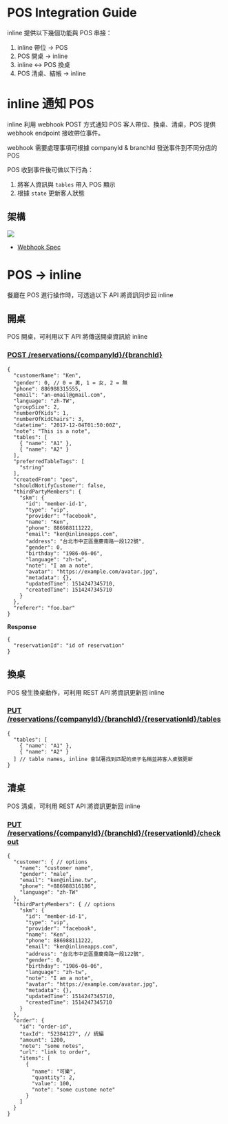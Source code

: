# POS Integration Guide
inline 提供以下幾個功能與 POS 串接：

1. inline 帶位 → POS
2. POS 開桌 → inline
3. inline ↔ POS 換桌
4. POS 清桌、結帳 → inline
# inline 通知 POS

inline 利用 webhook POST 方式通知 POS 客人帶位、換桌、清桌，POS 提供 webhook endpoint 接收帶位事件。

webhook 需要處理事項可根據 companyId & branchId 發送事件到不同分店的 POS

POS 收到事件後可做以下行為：
1. 將客人資訊與 `tables` 帶入 POS 顯示
1. 根據 `state` 更新客人狀態

## 架構
![](https://d2mxuefqeaa7sj.cloudfront.net/s_739C3A445CE0DA65F2D9AF143A27AF7AABDD022DC5721FD2F5AF5C7EA74EE832_1521099875361_file.jpeg)

- [Webhook Spec](./webhook.md)

# POS -> inline

餐廳在 POS 進行操作時，可透過以下 API 將資訊同步回 inline

## 開桌

POS 開桌，可利用以下 API 將傳送開桌資訊給 inline

### [POST /reservations/{companyId}/{branchId}](https://partner-api.inline.app/docs/#/reservations/createReservation)
    {
      "customerName": "Ken",
      "gender": 0, // 0 = 男, 1 = 女, 2 = 無
      "phone": 886988315555,
      "email": "an-email@gmail.com",
      "language": "zh-TW",
      "groupSize": 2,
      "numberOfKids": 1,
      "numberOfKidChairs": 3,
      "datetime": "2017-12-04T01:50:00Z",
      "note": "This is a note",
      "tables": [
        { "name": "A1" },
        { "name": "A2" }
      ],
      "preferredTableTags": [
        "string"
      ],
      "createdFrom": "pos",
      "shouldNotifyCustomer": false,
      "thirdPartyMembers": {
        "skm": {
          "id": "member-id-1",
          "type": "vip",
          "provider": "facebook",
          "name": "Ken",
          "phone": 886988111222,
          "email": "ken@inlineapps.com",
          "address": "台北市中正區重慶南路一段122號",
          "gender": 0,
          "birthday": "1986-06-06",
          "language": "zh-tw",
          "note": "I am a note",
          "avatar": "https://example.com/avatar.jpg",
          "metadata": {},
          "updatedTime": 1514247345710,
          "createdTime": 1514247345710
        }
      },
      "referer": "foo.bar"
    }

**Response**

    {
      "reservationId": "id of reservation"
    }


## 換桌

POS 發生換桌動作，可利用 REST API 將資訊更新回 inline

### [PUT /reservations/{companyId}/{branchId}/{reservationId}/tables](https://partner-api.inline.app/docs/#/reservations/assignTables)
    {
      "tables": [
        { "name": "A1" },
        { "name": "A2" }
      ] // table names, inline 會試著找到匹配的桌子名稱並將客人桌號更新
    }
## 清桌

POS 清桌，可利用 REST API 將資訊更新回 inline

### [PUT /reservations/{companyId}/{branchId}/{reservationId}/checkout](https://partner-api.inline.app/docs/#/reservations/checkout)
    {
      "customer": { // options
        "name": "customer name",
        "gender": "male",
        "email": "ken@inline.tw",
        "phone": "+886988316186",
        "language": "zh-TW"
      },
      "thirdPartyMembers": { // options
        "skm": {
          "id": "member-id-1",
          "type": "vip",
          "provider": "facebook",
          "name": "Ken",
          "phone": 886988111222,
          "email": "ken@inlineapps.com",
          "address": "台北市中正區重慶南路一段122號",
          "gender": 0,
          "birthday": "1986-06-06",
          "language": "zh-tw",
          "note": "I am a note",
          "avatar": "https://example.com/avatar.jpg",
          "metadata": {},
          "updatedTime": 1514247345710,
          "createdTime": 1514247345710
        }
      },
      "order": {
        "id": "order-id",
        "taxId": "52384127", // 統編
        "amount": 1200,
        "note": "some notes",
        "url": "link to order",
        "items": [
          {
            "name": "可樂",
            "quantity": 2,
            "value": 100,
            "note": "some custome note"
          }
        ]
      }
    }
